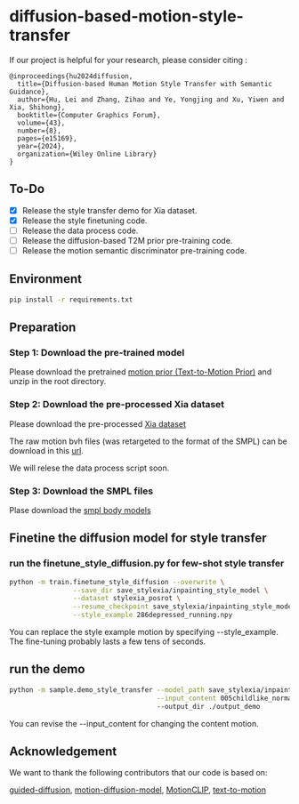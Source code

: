 # diffusion-based-motion-style-transfer

If our project is helpful for your research, please consider citing :
``` 
@inproceedings{hu2024diffusion,
  title={Diffusion-based Human Motion Style Transfer with Semantic Guidance},
  author={Hu, Lei and Zhang, Zihao and Ye, Yongjing and Xu, Yiwen and Xia, Shihong},
  booktitle={Computer Graphics Forum},
  volume={43},
  number={8},
  pages={e15169},
  year={2024},
  organization={Wiley Online Library}
}
```

## To-Do

- [x] Release the style transfer demo for Xia dataset.
- [x] Release the style finetuning code.
- [ ] Release the data process code.
- [ ] Release the diffusion-based T2M prior pre-training code.
- [ ] Release the motion semantic discriminator pre-training code.

## Environment
```bash
pip install -r requirements.txt
```

## Preparation
### Step 1: Download the pre-trained model
Please download the pretrained [motion prior (Text-to-Motion Prior)](https://drive.google.com/file/d/17jR4MPNjJezjXlUtpvhcjcJ9i7evZHiB/view?usp=sharing) and unzip in the root directory. 

### Step 2: Download the pre-processed Xia dataset
Please download the pre-processed [Xia dataset](https://drive.google.com/file/d/1cUQJdno5JlW98z5QLdcmE4JQv8GMU-Gt/view?usp=sharing) 

The raw motion bvh files (was retargeted to the format of the SMPL) can be download in this [url](https://drive.google.com/file/d/1fRvlSX9A1Srvx4TZMgCL_8laHll2EPa_/view?usp=sharing).

We will relese the data process script soon.

### Step 3: Download the SMPL files
Plase download the [smpl body models](https://drive.google.com/file/d/12-dmRfFvhq0QQv5kWNwqQ01pP3K1Ggvi/view?usp=sharing)



## Finetine the diffusion model for style transfer

### run the finetune_style_diffusion.py for few-shot style transfer
```bash
python -m train.finetune_style_diffusion --overwrite \
                --save_dir save_stylexia/inpainting_style_model \
                --dataset stylexia_posrot \
                --resume_checkpoint save_stylexia/inpainting_style_model/model_pretrained.pt \
                --style_example 286depressed_running.npy 

```
You can replace the style example motion by specifying --style_example. The fine-tuning probably lasts a few tens of seconds.


## run the demo
```bash
python -m sample.demo_style_transfer --model_path save_stylexia/inpainting_style_model/286depressed_running/model000000032.pt \
                                     --input_content 005childlike_normal walking.npy \ 
                                     --output_dir ./output_demo
```
You can revise the --input_content for changing the content motion.

## Acknowledgement
We want to thank the following contributors that our code is based on:

[guided-diffusion](https://github.com/openai/guided-diffusion), [motion-diffusion-model](https://github.com/GuyTevet/motion-diffusion-model/), [MotionCLIP](https://github.com/GuyTevet/MotionCLIP), [text-to-motion](https://github.com/EricGuo5513/text-to-motion)